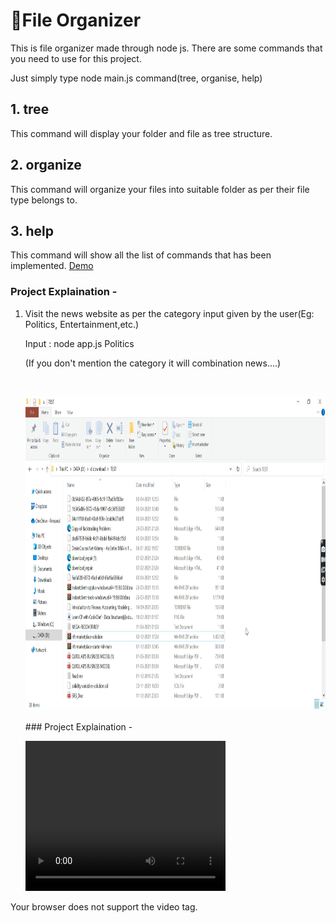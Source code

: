 # 📁File Organizer

This is file organizer made through node js.
There are some commands that you need to use for this project.

Just simply type node main.js command(tree, organise, help)

## 1. tree
This command will display your folder and file as tree structure.

## 2. organize
This command will organize your files into suitable folder as per their file type belongs to.

## 3. help
This command will show all the list of commands that has been implemented.
<a href = "https://screenrec.com/share/aA1sShemWq">Demo</a>

### Project Explaination - 
1. <p>Visit the news website as per the category input given by the user(Eg: Politics, Entertainment,etc.)</p>
   <p>Input : node app.js Politics</p>
   <p>(If you don't mention the category it will combination news....)</p><br>
  
   <img src = "Project/s1.png" width = 700 height = 500><br><br>### Project Explaination - 

    <video width="320" height="240" controls>
  <source src="Project/file organizer.mp4" type="video/mp4">
  
  Your browser does not support the video tag.
</video>
